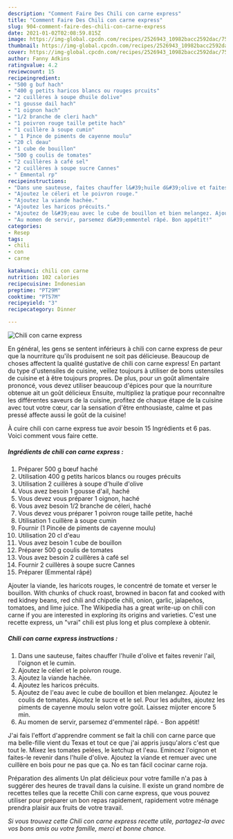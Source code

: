 ```yaml
---
description: "Comment Faire Des Chili con carne express"
title: "Comment Faire Des Chili con carne express"
slug: 904-comment-faire-des-chili-con-carne-express
date: 2021-01-02T02:08:59.815Z
image: https://img-global.cpcdn.com/recipes/2526943_10982bacc2592dac/751x532cq70/chili-con-carne-express-photo-principale-de-la-recette.jpg
thumbnail: https://img-global.cpcdn.com/recipes/2526943_10982bacc2592dac/751x532cq70/chili-con-carne-express-photo-principale-de-la-recette.jpg
cover: https://img-global.cpcdn.com/recipes/2526943_10982bacc2592dac/751x532cq70/chili-con-carne-express-photo-principale-de-la-recette.jpg
author: Fanny Adkins
ratingvalue: 4.2
reviewcount: 15
recipeingredient:
- "500 g buf hach"
- "400 g petits haricos blancs ou rouges prcuits"
- "2 cuillères à soupe dhuile dolive"
- "1 gousse dail hach"
- "1 oignon hach"
- "1/2 branche de cleri hach"
- "1 poivron rouge taille petite hach"
- "1 cuillère à soupe cumin"
- " 1 Pince de piments de cayenne moulu"
- "20 cl deau"
- "1 cube de bouillon"
- "500 g coulis de tomates"
- "2 cuillères à café sel"
- "2 cuillères à soupe sucre Cannes"
- " Emmental rp"
recipeinstructions:
- "Dans une sauteuse, faites chauffer l&#39;huile d&#39;olive et faites revenir l&#39;ail, l&#39;oignon et le cumin."
- "Ajoutez le céleri et le poivron rouge."
- "Ajoutez la viande hachée."
- "Ajoutez les haricos précuits."
- "Ajoutez de l&#39;eau avec le cube de bouillon et bien melangez. Ajoutez le coulis de tomates. Ajoutez le sucre et le sel. Pour les adultes, ajoutez les piments de cayenne moulu selon votre goût. Laissez mijoter encore 5 min."
- "Au momen de servir, parsemez d&#39;emmentel râpé. Bon appétit!"
categories:
- Resep
tags:
- chili
- con
- carne

katakunci: chili con carne 
nutrition: 102 calories
recipecuisine: Indonesian
preptime: "PT29M"
cooktime: "PT57M"
recipeyield: "3"
recipecategory: Dinner

---
```



![Chili con carne express](https://img-global.cpcdn.com/recipes/2526943_10982bacc2592dac/751x532cq70/chili-con-carne-express-photo-principale-de-la-recette.jpg)

En général, les gens se sentent inférieurs à chili con carne express de peur que la nourriture qu'ils produisent ne soit pas délicieuse. Beaucoup de choses affectent la qualité gustative de chili con carne express! En partant du type d'ustensiles de cuisine, veillez toujours à utiliser de bons ustensiles de cuisine et à être toujours propres. De plus, pour un goût alimentaire prononcé, vous devez utiliser beaucoup d'épices pour que la nourriture obtenue ait un goût délicieux Ensuite, multipliez la pratique pour reconnaître les différentes saveurs de la cuisine, profitez de chaque étape de la cuisine avec tout votre cœur, car la sensation d'être enthousiaste, calme et pas pressé affecte aussi le goût de la cuisine!

<!--inarticleads1-->

À cuire chili con carne express tue avoir besoin 15 Ingrédients et 6 pas. Voici comment vous faire cette.

##### Ingrédients de chili con carne express :

1. Préparer 500 g bœuf haché
1. Utilisation 400 g petits haricos blancs ou rouges précuits
1. Utilisation 2 cuillères à soupe d&#39;huile d&#39;olive
1. Vous avez besoin 1 gousse d&#39;ail, haché
1. Vous devez vous préparer 1 oignon, haché
1. Vous avez besoin 1/2 branche de céleri, haché
1. Vous devez vous préparer 1 poivron rouge taille petite, haché
1. Utilisation 1 cuillère à soupe cumin
1. Fournir  (1 Pincée de piments de cayenne moulu)
1. Utilisation 20 cl d&#39;eau
1. Vous avez besoin 1 cube de bouillon
1. Préparer 500 g coulis de tomates
1. Vous avez besoin 2 cuillères à café sel
1. Fournir 2 cuillères à soupe sucre Cannes
1. Préparer  (Emmental râpé)


Ajouter la viande, les haricots rouges, le concentré de tomate et verser le bouillon. With chunks of chuck roast, browned in bacon fat and cooked with red kidney beans, red chili and chipotle chili, onion, garlic, jalapeños, tomatoes, and lime juice. The Wikipedia has a great write-up on chili con carne if you are interested in exploring its origins and varieties. C&#39;est une recette express, un &#34;vrai&#34; chili est plus long et plus complexe à obtenir. 

<!--inarticleads2-->

##### Chili con carne express instructions :

1. Dans une sauteuse, faites chauffer l&#39;huile d&#39;olive et faites revenir l&#39;ail, l&#39;oignon et le cumin.
1. Ajoutez le céleri et le poivron rouge.
1. Ajoutez la viande hachée.
1. Ajoutez les haricos précuits.
1. Ajoutez de l&#39;eau avec le cube de bouillon et bien melangez. Ajoutez le coulis de tomates. Ajoutez le sucre et le sel. Pour les adultes, ajoutez les piments de cayenne moulu selon votre goût. Laissez mijoter encore 5 min.
1. Au momen de servir, parsemez d&#39;emmentel râpé. - Bon appétit!


J&#39;ai fais l&#39;effort d&#39;apprendre comment se fait la chili con carne parce que ma belle-fille vient du Texas et tout ce que j&#39;ai appris jusqu&#39;alors c&#39;est que tout le. Mixez les tomates pelées, le ketchup et l&#39;eau. Emincez l&#39;oignon et faites-le revenir dans l&#39;huile d&#39;olive. Ajoutez la viande et remuer avec une cuillère en bois pour ne pas que ça. No es tan fácil cocinar carne roja. 

<!--inarticleads1-->

<p>
Préparation des aliments Un plat délicieux pour votre famille n'a pas à suggérer des heures de travail dans la cuisine. Il existe un grand nombre de recettes telles que la recette Chili con carne express, que vous pouvez utiliser pour préparer un bon repas rapidement, rapidement votre ménage prendra plaisir aux fruits de votre travail.
</p>

<p>
<i>Si vous trouvez cette Chili con carne express recette utile, partagez-la avec vos bons amis ou votre famille, merci et bonne chance.</i>
</p>
